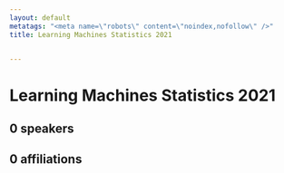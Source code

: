 ```yaml
---
layout: default
metatags: "<meta name=\"robots\" content=\"noindex,nofollow\" />"
title: Learning Machines Statistics 2021


---
```


# Learning Machines Statistics 2021



## 0 speakers



## 0 affiliations



